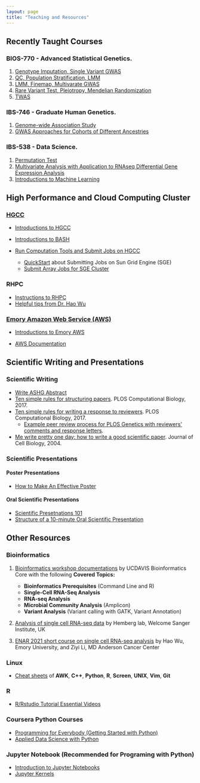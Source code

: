 ```yaml
---
layout: page
title: "Teaching and Resources"
---
```


## Recently Taught Courses

### BIOS-770 - Advanced Statistical Genetics.
1. <a href="../assets/CourseSlides/BiostatStatisticalGenetics/GWAS_Lecture1_GWAS.pdf">Genotype Imputation, Single Variant GWAS</a> 
2. <a href="../assets/CourseSlides/BiostatStatisticalGenetics/GWAS_Lecture2_GWAS.pdf">QC, Population Stratification, LMM</a>  
3. <a href="../assets/CourseSlides/BiostatStatisticalGenetics/GWAS_Lecture3_GWAS.pdf">LMM, Finemap, Multivarate GWAS</a> 
4. <a href="../assets/CourseSlides/BiostatStatisticalGenetics/GWAS_Lecture4_GWAS.pdf">Rare Variant Test, Pleiotropy, Mendelian Randomization</a>  
5. <a href="../assets/CourseSlides/BiostatStatisticalGenetics/TWAS_Lecture.pdf">TWAS</a>  

### IBS-746 - Graduate Human Genetics.
1. <a href="../assets/CourseSlides/GraduateHumanGenetics/IBS746_Yang_association_2021_1.pdf">Genome-wide Association Study</a>
2. <a href="../assets/CourseSlides/GraduateHumanGenetics/IBS746_Yang_association_2021_2.pdf">GWAS Approaches for Cohorts of Different Ancestries</a> 

### IBS-538 - Data Science.
1. <a href="../assets/CourseSlides/DataScience/PermutationTest.pdf"> Permutation Test</a>  
2. <a href="../assets/CourseSlides/DataScience/MultivariateAnalysis.pdf"> Multivariate Analysis with Application to RNAseq Differential Gene Expression Analysis</a> 
3. <a href="../assets/CourseSlides/DataScience/MachineLearning.pdf"> Introductions to Machine Learning</a> 

## High Performance and Cloud Computing Cluster 
### [HGCC](https://hgcc.genetics.emory.edu/)
* <a href="../assets/ComputationSlides/HGCC_StartGuide_1.html">Introductions to HGCC</a>


* <a href="../assets/ComputationSlides/BASH.pdf">Introductions to BASH</a>


* <a href="../assets/ComputationSlides/HGCC_StartGuide_2.html">Run Computation Tools and Submit Jobs on HGCC</a>
	* [QuickStart](http://star.mit.edu/cluster/docs/0.92rc2/guides/sge.html) about Submitting Jobs on Sun Grid Engine (SGE)
	* <a href="../assets/ComputationSlides/ArrayJob.pdf" target="_self"> Submit Array Jobs for SGE Cluster</a>


### RHPC

* <a href="../assets/ComputationSlides/RSPH_HPC_StartGuide_Yang.html" target="_self"> Instructions to RHPC</a>
* [Helpful tips from Dr. Hao Wu](https://www.haowulab.org//pages/computing.html)

### [Emory Amazon Web Service (AWS)](https://aws.emory.edu/)

* <a href="../assets/ComputationSlides/EmoryAWS_StartGuide_Yang.html">Introductions to Emory AWS</a>

* [AWS Documentation](https://docs.aws.amazon.com/index.html)


## Scientific Writing and Presentations
### Scientific Writing
* <a href="../assets/ComputationSlides/Write_ASHG_Abstract.html" target="_self"> Write ASHG Abstract</a>
* [Ten simple rules for structuring papers](https://doi.org/10.1371/journal.pcbi.1005619). PLOS Computational Biology, 2017.
* [Ten simple rules for writing a response to reviewers](https://doi.org/10.1371/journal.pcbi.1005730). PLOS Computational Biology, 2017. 
  * [Example peer review process for PLOS Genetics with reviewers' comments and response letters](https://doi.org/10.1371/journal.pgen.1009482.r002).
* [Me write pretty one day: how to write a good scientific paper](https://doi.org/10.1083/jcb.200403137). Journal of Cell Biology, 2004.
  
### Scientific Presentations
#### Poster Presentations
* [How to Make An Effective Poster](https://urc.ucdavis.edu/sites/g/files/dgvnsk3561/files/local_resources/documents/pdf_documents/How_To_Make_an_Effective_Poster2.pdf)

#### Oral Scientific Presentations
* [Scientific Presetnations 101](https://www.med.upenn.edu/mdresearchopps/assets/user-content/Resources/Howtogivepresentations2014.pdf)
* [Structure of a 10-minute Oral Scientific Presentation](https://dornsife.usc.edu/assets/sites/605/docs/Tips_10_minute_Scientific_PowerPoint_Presentation_Meds_490.pdf)


## Other Resources

### Bioinformatics

1. [Bioinformatics workshop documentations](https://ucdavis-bioinformatics-training.github.io/) by UCDAVIS Bioinformatics Core with the following **Covered Topics:**
	* **Bioinformatics Prerequisites** (Command Line and R)
	* **Single-Cell RNA-Seq Analysis**	
	* **RNA-seq Analysis**
	* **Microbial Community Analysis** (Amplicon)
	* **Variant Analysis** (Variant calling with GATK, Variant Annotation)

2. [Analysis of single cell RNA-seq data](https://scrnaseq-course.cog.sanger.ac.uk/website/index.html) by Hemberg lab, Welcome Sanger Institute, UK

3. [ENAR 2021 short course on single cell RNA-seq analysis](https://www.haowulab.org/teaching/ENAR2021/scRNAseq.html) by Hao Wu, Emory University, and Ziyi Li, MD Anderson Cancer Center

### Linux
* [Cheat sheets](https://infoplatter.wordpress.com/2014/04/06/bioinformaticians-pocket-reference/) of **AWK**, **C++**, **Python**, **R**, **Screen**, **UNIX**, **Vim**, **Git**

### R
* [R/Rstudio Tutorial Essential Videos](https://resources.rstudio.com/)

### Coursera Python Courses
* [Programming for Everybody (Getting Started with Python)](https://www.coursera.org/learn/python)
* [Applied Data Science with Python](https://www.coursera.org/specializations/data-science-python#courses)

### Jupyter Notebook (Recommended for Programing with Python)
* [Introduction to Jupyter Notebooks](https://programminghistorian.org/en/lessons/jupyter-notebooks)
* [Jupyter Kernels](https://github.com/jupyter/jupyter/wiki/Jupyter-kernels)